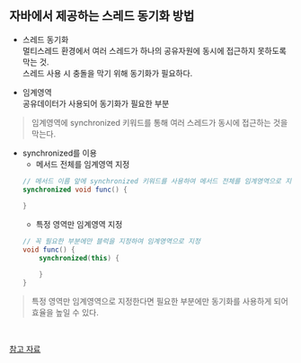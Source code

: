 ## 자바에서 제공하는 스레드 동기화 방법
- 스레드 동기화  
멀티스레드 환경에서 여러 스레드가 하나의 공유자원에 동시에 접근하지 못하도록 막는 것.  
스레드 사용 시 충돌을 막기 위해 동기화가 필요하다.   

- 임계영역  
공유데이터가 사용되어 동기화가 필요한 부분

> 임계영역에 synchronized 키워드를 통해 여러 스레드가 동시에 접근하는 것을 막는다.

- synchronized를 이용
    - 메서드 전체를 임계영역 지정
    ```java
    // 메서드 이름 앞에 synchronized 키워드를 사용하여 메서드 전체를 임계영역으로 지정
    synchronized void func() {
        
    }
    ```
    - 특정 영역만 임계영역 지정
    ```java
    // 꼭 필요한 부분에만 블럭을 지정하여 임계영역으로 지정
    void func() {
        synchronized(this) {

        }
    }
    ```
> 특정 영역만 임계영역으로 지정한다면 필요한 부분에만 동기화를 사용하게 되어 효율을 높일 수 있다. 

<br>

[참고 자료](https://kadosholy.tistory.com/123)


